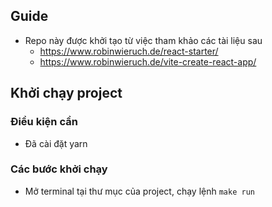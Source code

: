 ## Guide
- Repo này được khởi tạo từ việc tham khảo các tài liệu sau
    - https://www.robinwieruch.de/react-starter/
    - https://www.robinwieruch.de/vite-create-react-app/


## Khởi chạy project
### Điều kiện cần
- Đã cài đặt yarn

### Các bước khởi chạy
- Mở terminal tại thư mục của project, chạy lệnh `make run`